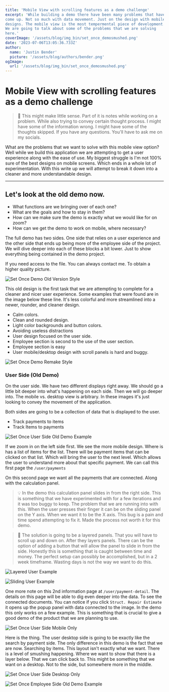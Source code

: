 ```yaml
---
title: 'Mobile View with scrolling features as a demo challenge'
excerpt: 'While building a demo there have been many problems that have
come up. Not so much with data movement. Just on the design with mobile
designs. The mobile view is the most tempermental piece of development.
We are going to talk about some of the problems that we are solving
here.'
coverImage: '/assets/blog/img_bin/set_once_demosmushed.png'
date: '2023-07-06T13:05:36.733Z'
author:
  name: 'Justin Bender'
  picture: '/assets/blog/authors/bender.png'
ogImage:
  url: '/assets/blog/img_bin/set_once_demosmushed.png'
---
```


# Mobile View with scrolling features as a demo challenge

> 🛑 This might make little sense. Part of it is notes while working
on a problem. While also trying to convey certain thought process. I
might have some of the information wrong. I might have some of the
thoughts skipped. If you have any questions. You'll have to ask me on my
socials.

What are the problems that we want to solve with this mobile view
option? Well while we build this application we are attempting to get a
user experience along with the ease of use. My biggest struggle is I'm
not 100% sure of the best designs on mobile screens. Which ends in a
whole lot of experimentation. With this write up we will attempt to
break it down into a cleaner and more understandable design.

---

## Let's look at the old demo now.

* What functions are we bringing over of each one?
* What are the goals and how to stay in them?
* How can we make sure the demo is exactly what we would like for on
  zoom?
* How can we get the demo to work on mobile, where necessary?

The full demo has two sides. One side that relies on a user experience
and the other side that ends up being more of the employee side of the
project. We will dive deeper into each of these blocks a bit lower. Just
to show everything being contained in the demo project.

If you need access to the file. You can always contact me. To obtain a
higher quality picture.

![Set Once Demo Old Version Style](/assets/blog/post_bin/set_once_demo/set_once_demo_old_style.png)

This old design is the first task that we are attempting to complete for
a cleaner and nicer user experience. Some examples that were found are
in the image below these line. It's less colorful and more streamlined
into a newer, rounder, and cleaner design.

* Calm colors.
* Clean and rounded design.
* Light color backgrounds and button colors.
* Avoiding useless distractions
* User design focused on the user side.
* Employee section is second to the use of the user section.
* Employee section is easy
* User mobile/desktop design with scroll panels is hard and buggy.

![Set Once Demo Remake Style](/assets/blog/post_bin/set_once_demo/set_once_demo_remake_style.png)

### User Side (Old Demo)

On the user side. We have two different displays right away. We should
go a little bit deeper into what's happening on each side. Then we will
go deeper into. The mobile vs. desktop view is arbitrary. In these
images it's just looking to convey the movement of the application.

Both sides are going to be a collection of data that is displayed to the
user.

* Track payments to items
* Track Items to payments

![Set Once User Side Old Demo Example](/assets/blog/post_bin/set_once_demo/set_once_demo_old_userside_style.png)

If we zoom in on the left side first. We see the more mobile design.
Where is has a list of items for the list. There will be payment items that can
be clicked on that list. Which will bring the user to the next level.
Which allows the user to understand more about that specific payment. We
can call this first page the `/user/payments`

On this second page we want all the payments that are connected. Along
with the calculation panel.

> 💡 In the demo this calculation panel slides in from the right side. This
> is something that we have experimented with for a few iterations and it
> was too buggy to keep. The problem that we are running into with this.
> When the user presses their finger it can be on the sliding panel on the
> Y axis. When we want it to be the X axis. This bug is a pain and time
> spend attempting to fix it. Made the process not worth it for this demo.

> 🛑 The solution is going to be a layered panels. That you will have to
> scroll up and down on. After they layers panels. There can be the option
> of adding a button that will allow the panel to slide in from the side.
> Honestly this is something that is caught between time and money. The
> perfect setup can possibly be accomplished, but in a 2 week timeframe.
> Wasting days is not the way we want to do this.

![Layered User Example](/assets/blog/post_bin/set_once_demo/set_once_board_user_stack_example.png)

![Sliding User Example](/assets/blog/post_bin/set_once_demo/set_once_board_user_slider_example.png)

One more note on this 2nd information page at `/user/payment-detail`.
The details on this page will be able to dig even deeper into the data.
To see the connected documents. You can notice if you click `Struct.
Repair Estimate` it opens up the popup panel with data connected to the
image. In the demo this only works on a few example. This is something
that is crucial to give a good demo of the product that we are planning
to use.

![Set Once User Side Mobile Only](/assets/blog/post_bin/set_once_demo/set_once_demo_old_userside_mobile_only_style.png)

Here is the thing. The user desktop side is going to be exactly like the
search by payment side. The only difference in this demo is the fact
that we are now. Searching by items. This layout isn't exactly what we
want. There is a level of smushing happening. Where we want to show that
there is a layer below. That we can click back to. This might be
something that we want on a desktop. Not to the side, but somewhere more
in the middle.


![Set Once User Side Desktop Only](/assets/blog/post_bin/set_once_demo/set_once_demo_old_userside_desktop_only_style.png)

![Set Once Employee Side Old Demo Example](/assets/blog/post_bin/set_once_demo/set_once_demo_old_employeeside_style.png)


